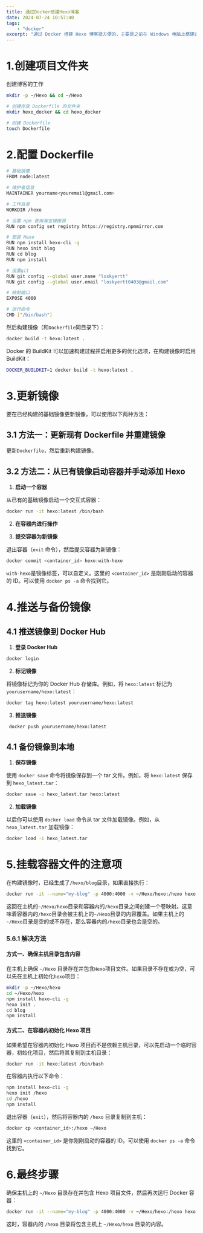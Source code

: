 ```yaml
---
title: 通过Docker搭建Hexo博客
date: 2024-07-24 10:57:40
tags:
    - "docker"
excerpt: "通过 Docker 搭建 Hexo 博客挺方便的，主要是之前在 Windows 电脑上搭建过一个博客项目，但是环境是直接部署在本地，导致后来重装系统把配置文件全弄丢了。如果用 Docker 搭建，可以把配置环境和文件等放到镜像里存储到 Docker Hub 或者打包备份到本地，就不用担心弄丢。"
---
```



# 1.创建项目文件夹

创建博客的工作

```bash
mkdir -p ~/Hexo && cd ~/Hexo

# 创建存放 Dockerfile 的文件夹
mkdir hexo_docker && cd hexo_docker

# 创建 Dockerfile
touch Dockerfile
```

# 2.配置 Dockerfile

```bash
# 基础镜像
FROM node:latest

# 维护者信息
MAINTAINER yourname<youremail@gmail.com>

# 工作目录
WORKDIR /hexo

# 设置 npm 使用淘宝镜像源
RUN npm config set registry https://registry.npmmirror.com

# 安装 Hexo
RUN npm install hexo-cli -g
RUN hexo init blog
RUN cd blog
RUN npm install

# 设置git
RUN git config --global user.name "loskyertt"
RUN git config --global user.email "loskyertt0403@gmail.com"

# 映射端口
EXPOSE 4000

# 运行命令
CMD ["/bin/bash"]
```

然后构建镜像（和`Dockerfile`同目录下）：
```bash
docker build -t hexo:latest .
```

Docker 的 BuildKit 可以加速构建过程并启用更多的优化选项，在构建镜像时启用 BuildKit：
```bash
DOCKER_BUILDKIT=1 docker build -t hexo:latest .
```

# 3.更新镜像

要在已经构建的基础镜像更新镜像，可以使用以下两种方法：

## 3.1 方法一：更新现有 Dockerfile 并重建镜像

更新`Dockerfile`，然后重新构建镜像。

## 3.2 方法二：从已有镜像启动容器并手动添加 Hexo

1. **启动一个容器**

从已有的基础镜像启动一个交互式容器：
```bash
docker run -it hexo:latest /bin/bash
```

2. **在容器内进行操作**

3. **提交容器为新镜像**

退出容器（`exit` 命令），然后提交容器为新镜像：
```bash
docker commit <container_id> hexo:with-hexo
```

`with-hexo`是镜像标签，可以自定义。这里的 `<container_id>` 是刚刚启动的容器的 ID。可以使用 `docker ps -a` 命令找到它。

# 4.推送与备份镜像

## 4.1 推送镜像到 Docker Hub

1. **登录 Docker Hub**

```bash
docker login
```

2. **标记镜像**

将镜像标记为你的 Docker Hub 存储库。例如，将 `hexo:latest` 标记为 `yourusername/hexo:latest`：

```bash
docker tag hexo:latest yourusername/hexo:latest
```

3. **推送镜像**

```bash
 docker push yourusername/hexo:latest
```

## 4.1 备份镜像到本地

1. **保存镜像**

使用 `docker save` 命令将镜像保存到一个 tar 文件。例如，将 `hexo:latest` 保存到 `hexo_latest.tar`：

```bash
docker save -o hexo_latest.tar hexo:latest
```

2. **加载镜像**

以后你可以使用 `docker load` 命令从 tar 文件加载镜像。例如，从 `hexo_latest.tar` 加载镜像：

```bash
docker load -i hexo_latest.tar
```

# 5.挂载容器文件的注意项

在构建镜像时，已经生成了`/hexo/blog`目录，如果直接执行：

```bash
docker run -it --name="my-blog" -p 4000:4000 -v ~/Hexo/hexo:/hexo hexo:latest /bin/bash
```

这回在主机的`~/Hexo/hexo`目录和容器内的`/hexo`目录之间创建一个卷映射。这意味着容器内的`/hexo`目录会被主机上的`~/Hexo`目录的内容覆盖。如果主机上的`~/Hexo`目录是空的或不存在，那么容器内的`/hexo`目录也会是空的。

### 5.6.1 解决方法

#### 方式一、确保主机目录包含内容

在主机上确保 `~/Hexo` 目录存在并包含`Hexo`项目文件。如果目录不存在或为空，可以先在主机上初始化`hexo`项目：

```bash
mkdir -p ~/Hexo/hexo
cd ~/Hexo/hexo
npm install hexo-cli -g
hexo init .
cd blog
npm install
```

#### 方式二、在容器内初始化 Hexo 项目

如果希望在容器内初始化 Hexo 项目而不是依赖主机目录，可以先启动一个临时容器，初始化项目，然后将其复制到主机目录：

```bash
docker run -it hexo:latest /bin/bash
```

在容器内执行以下命令：

```bash
npm install hexo-cli -g
hexo init /hexo
cd /hexo
npm install
```

退出容器（`exit`），然后将容器内的 `/hexo` 目录复制到主机：

```bash
docker cp <container_id>:/hexo ~/Hexo
```

这里的 `<container_id>` 是你刚刚启动的容器的 ID。可以使用 `docker ps -a` 命令找到它。

# 6.最终步骤

确保主机上的 `~/Hexo` 目录存在并包含 Hexo 项目文件，然后再次运行 Docker 容器：

```bash
docker run -it --name="my-blog" -p 4000:4000 -v ~/Hexo/hexo:/hexo hexo:latest /bin/bash
```

这时，容器内的 `/hexo` 目录将包含主机上 `~/Hexo/hexo` 目录的内容。
